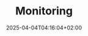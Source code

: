 ---
weight: 999
title: "Monitoring"
description: "[Cacti](./monitoring/cacti) • [Collectd](./monitoring/collectd) • [Logging](./monitoring/logging) • [Munin](./monitoring/munin) • [Nagios](./monitoring/nagios)"
icon: "host"
date: "2025-04-04T04:16:04+02:00"
lastmod: "2025-04-04T04:16:04+02:00"
toc: true
---